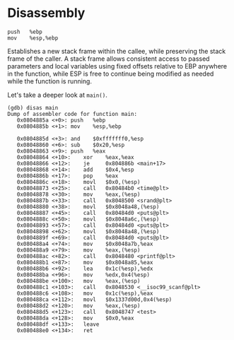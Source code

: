 # Disassembly

```
push   %ebp
mov    %esp,%ebp
```
Establishes a new stack frame within the callee, while preserving the stack frame of the caller. A stack frame allows consistent access to passed parameters and local variables using fixed offsets relative to EBP anywhere in the function, while ESP is free to continue being modified as needed while the function is running. 

Let's take a deeper look at ```main()```.
```
(gdb) disas main
Dump of assembler code for function main:
   0x0804885a <+0>:	push   %ebp
   0x0804885b <+1>:	mov    %esp,%ebp
   
   0x0804885d <+3>:	and    $0xfffffff0,%esp
   0x08048860 <+6>:	sub    $0x20,%esp
   0x08048863 <+9>:	push   %eax
   0x08048864 <+10>:	xor    %eax,%eax
   0x08048866 <+12>:	je     0x804886b <main+17>
   0x08048868 <+14>:	add    $0x4,%esp
   0x0804886b <+17>:	pop    %eax
   0x0804886c <+18>:	movl   $0x0,(%esp)
   0x08048873 <+25>:	call   0x80484b0 <time@plt>
   0x08048878 <+30>:	mov    %eax,(%esp)
   0x0804887b <+33>:	call   0x8048500 <srand@plt>
   0x08048880 <+38>:	movl   $0x8048a48,(%esp)
   0x08048887 <+45>:	call   0x80484d0 <puts@plt>
   0x0804888c <+50>:	movl   $0x8048a6c,(%esp)
   0x08048893 <+57>:	call   0x80484d0 <puts@plt>
   0x08048898 <+62>:	movl   $0x8048a48,(%esp)
   0x0804889f <+69>:	call   0x80484d0 <puts@plt>
   0x080488a4 <+74>:	mov    $0x8048a7b,%eax
   0x080488a9 <+79>:	mov    %eax,(%esp)
   0x080488ac <+82>:	call   0x8048480 <printf@plt>
   0x080488b1 <+87>:	mov    $0x8048a85,%eax
   0x080488b6 <+92>:	lea    0x1c(%esp),%edx
   0x080488ba <+96>:	mov    %edx,0x4(%esp)
   0x080488be <+100>:	mov    %eax,(%esp)
   0x080488c1 <+103>:	call   0x8048530 <__isoc99_scanf@plt>
   0x080488c6 <+108>:	mov    0x1c(%esp),%eax
   0x080488ca <+112>:	movl   $0x1337d00d,0x4(%esp)
   0x080488d2 <+120>:	mov    %eax,(%esp)
   0x080488d5 <+123>:	call   0x8048747 <test>
   0x080488da <+128>:	mov    $0x0,%eax
   0x080488df <+133>:	leave
   0x080488e0 <+134>:	ret
```
